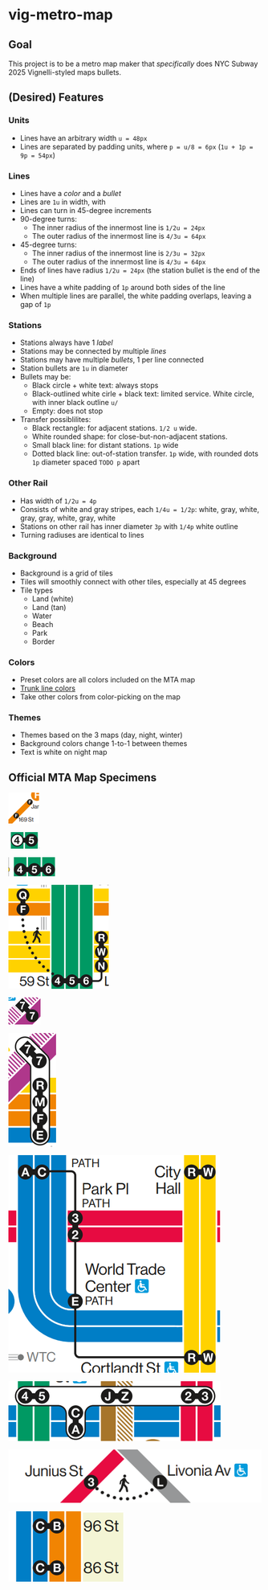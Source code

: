# vig-metro-map

## Goal

This project is to be a metro map maker that *specifically* does NYC Subway 2025 Vignelli-styled maps bullets.

## (Desired) Features

### Units

- Lines have an arbitrary width `u = 48px`
- Lines are separated by padding units, where `p = u/8 = 6px` (`1u + 1p = 9p = 54px`)

### Lines

- Lines have a *color* and a *bullet*
- Lines are `1u` in width, with 
- Lines can turn in 45-degree increments
- 90-degree turns:
  - The inner radius of the innermost line is `1/2u = 24px`
  - The outer radius of the innermost line is `4/3u = 64px`
- 45-degree turns:
  - The inner radius of the innermost line is `2/3u = 32px`
  - The outer radius of the innermost line is `4/3u = 64px`
- Ends of lines have radius `1/2u = 24px` (the station bullet is the end of the line)
- Lines have a white padding of `1p` around both sides of the line
- When multiple lines are parallel, the white padding overlaps, leaving a gap of `1p`

### Stations

- Stations always have 1 *label*
- Stations may be connected by multiple *lines*
- Stations may have multiple *bullets*, 1 per line connected
- Station bullets are `1u` in diameter
- Bullets may be:
  - Black circle + white text: always stops
  - Black-outlined white cirle + black text: limited service. White circle, with inner black outline `u/`
  - Empty: does not stop
- Transfer possiblilites:
  - Black rectangle: for adjacent stations. `1/2 u` wide.
  - White rounded shape: for close-but-non-adjacent stations.
  - Small black line: for distant stations. `1p` wide
  - Dotted black line: out-of-station transfer. `1p` wide, with rounded dots `1p` diameter spaced `TODO p` apart

### Other Rail

- Has width of `1/2u = 4p`
- Consists of white and gray stripes, each `1/4u = 1/2p`: white, gray, white, gray, gray, white, gray, white
- Stations on other rail has inner diameter `3p` with `1/4p` white outline
- Turning radiuses are identical to lines

### Background

- Background is a grid of tiles
- Tiles will smoothly connect with other tiles, especially at 45 degrees
- Tile types
  - Land (white)
  - Land (tan)
  - Water
  - Beach
  - Park
  - Border

### Colors

- Preset colors are all colors included on the MTA map
- [Trunk line colors](https://en.wikipedia.org/wiki/New_York_City_Subway_nomenclature#Colors_and_trunk_lines)
- Take other colors from color-picking on the map

### Themes

- Themes based on the 3 maps (day, night, winter)
- Background colors change 1-to-1 between themes
- Text is white on night map

## Official MTA Map Specimens

![f-terminal](specimens/f-terminal.png)

![4 limited-5](specimens/4limited-5.png)

![4-5-6](specimens/4-5-6.png)

![4-5-6-distant-r-w-n-out-q-f](specimens/4-5-6-distant-r-w-n-out-q-f.png)

![7d-7_diagonal](specimens/7d-7_diagonal.png)

![7d-7_diagonal-close-r-m-f-e](specimens/7d-7_diagonal-close-r-m-f-e.png)

![a-c-dist-3-2-dist-e-dist-r-w](specimens/a-c-dist-3-2-dist-e-dist-r-w.png)

![fultonst](specimens/fultonst.png)

![3-out-l](specimens/3-out-l.png)

![empty-c-b-empty](specimens/empty-c-b-empty.png)
